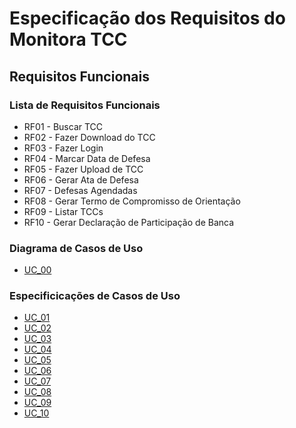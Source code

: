 # Especificação dos Requisitos do Monitora TCC

## Requisitos Funcionais

### Lista de Requisitos Funcionais

- RF01 - Buscar TCC
- RF02 - Fazer Download do TCC
- RF03 - Fazer Login
- RF04 - Marcar Data de Defesa
- RF05 - Fazer Upload de TCC
- RF06 - Gerar Ata de Defesa
- RF07 - Defesas Agendadas
- RF08 - Gerar Termo de Compromisso de Orientação
- RF09 - Listar TCCs
- RF10 - Gerar Declaração de Participação de Banca

### Diagrama de Casos de Uso

- [UC_00](casos.plantuml)

### Especificicações de Casos de Uso

- [UC_01](reqs_buscar.md)
- [UC_02](reqs_download.md)
- [UC_03](reqs_login.md)
- [UC_04](reqs_data.md)
- [UC_05](reqs_upload.md)
- [UC_06](reqs_ata.md)
- [UC_07](reqs_defesas_agendadas.md)
- [UC_08](reqs_compromisso.md)
- [UC_09](reqs_listar.md)
- [UC_10](reqs_participacao.md)




<!-- ## Requisitos não-funcionais

### Usabilidade

... Segundo ... Nilsen ...

## Referências

[1] Nilsen ...

[2] Ian Somerville ...

[3] Angular ...

[4] PlantUML ... -->
